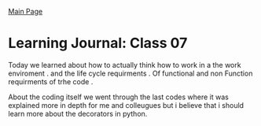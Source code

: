 [Main Page](../README.md)

# Learning Journal: Class 07

Today we learned about how to actually think how to work in a the work enviroment . and the life cycle requirments .
Of functional and non Function requirments of trhe code .

About the coding itself we went through the last codes where it was explained more in depth for me and colleugues but i believe that i should learn more about the decorators in python. 
 
